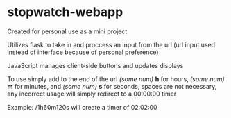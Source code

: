 # stopwatch-webapp

Created for personal use as a mini project

Utilizes flask to take in and proccess an input from the url (url input used instead of interface because of personal preference)

JavaScript manages client-side buttons and updates displays

To use simply add to the end of the url _(some num)_ **h** for hours, _(some num)_ **m** for minutes, and _(some num)_ **s** for seconds, spaces are not necessary, any incorrect usage will simply redirect to a 00:00:00 timer

Example: /1h60m120s will create a timer of 02:02:00
